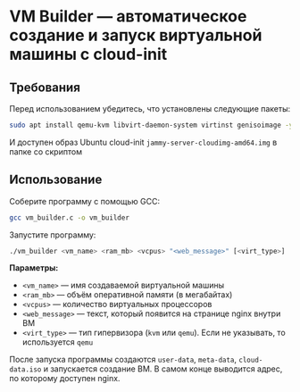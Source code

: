 #  VM Builder — автоматическое создание и запуск виртуальной машины с cloud-init

## Требования

Перед использованием убедитесь, что установлены следующие пакеты:

```bash
sudo apt install qemu-kvm libvirt-daemon-system virtinst genisoimage -y
```
И доступен  образ Ubuntu cloud-init `jammy-server-cloudimg-amd64.img` в папке со скриптом

## Использование
Соберите программу с помощью GCC:

```bash
gcc vm_builder.c -o vm_builder
```
Запустите программу:
```bash
./vm_builder <vm_name> <ram_mb> <vcpus> "<web_message>" [<virt_type>]
```

**Параметры:**

-   `<vm_name>` — имя создаваемой виртуальной машины
-   `<ram_mb>` — объём оперативной памяти (в мегабайтах)
-   `<vcpus>` — количество виртуальных процессоров
-   `<web_message>` — текст, который появится на странице nginx внутри ВМ
-   `<virt_type>` — тип гипервизора (`kvm` или `qemu`). Если не указывать, то используется `qemu`

После запуска программы создаются `user-data`, `meta-data`, `cloud-data.iso` и запускается создание ВМ. В самом конце выводится адрес, по которому доступен nginx.

